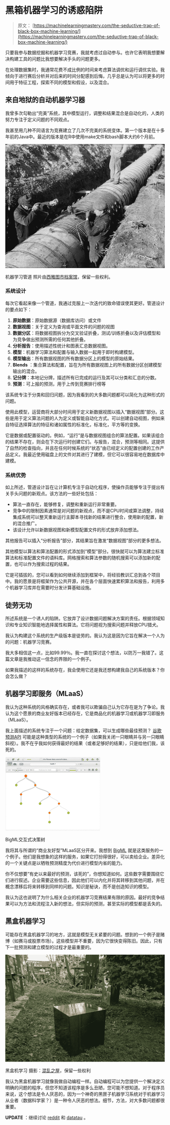 # 黑箱机器学习的诱惑陷阱

> 原文： [https://machinelearningmastery.com/the-seductive-trap-of-black-box-machine-learning/](https://machinelearningmastery.com/the-seductive-trap-of-black-box-machine-learning/)

只要我参与数据挖掘和机器学习竞赛，我就考虑过自动参与。也许它表明我想要解决构建工具的问题比我想要解决手头的问题更多。

在处理数据集时，我通常花费不成比例的时间来考虑算法调优和运行调优实验。我倾向于进行赛后分析并对后来的时间分配感到后悔，几乎总是认为可以将更多的时间用于特征工程，探索不同的模型和假设，以及混合。

## 来自地狱的自动机器学习器

我曾多次勾勒出“完美”系统，其中模型运行，调整和结果混合是自动化的，人类的努力专注于定义问题的不同观点。

我甚至用几种不同语言为竞赛建立了几次不完美的系统变体。第一个版本是在十多年前的Java中。最近的版本是在R中使用make文件和bash脚本大约6个月前。

[![machine learning pipeline](img/8e7964ae28b4b9ec47b735d3dbcdbe8d.jpg)](https://3qeqpr26caki16dnhd19sv6by6v-wpengine.netdna-ssl.com/wp-content/uploads/2014/04/machine-learning-pipeline.jpg)

机器学习管道
照片由[西雅图市档案馆](https://www.flickr.com/photos/seattlemunicipalarchives/12504672623/sizes/l)，保留一些权利。

### 系统设计

每次它看起来像一个管道，我通过克服上一次迭代的致命错误使其更好。管道设计的要点如下：

1.  **原始数据**：原始数据源（数据库访问）或文件
2.  **数据视图**：关于定义为查询或平面文件的问题的视图
3.  **数据分区**：将数据视图拆分为交叉验证折叠，测试/训练折叠以及评估模型和为竞争做出预测所需的任何其他折叠。
4.  **分析报告**：使用描述性统计和图表汇总数据视图。
5.  **模型**：机器学习算法和配置与输入数据一起用于即时构建模型。
6.  **模型输出**：所有数据视图的所有数据分区上的模型的原始结果。
7.  **Blends** ：集合算法和配置，旨在为所有数据视图上的所有数据分区创建模型输出的混合。
8.  **记分牌**：本地记分牌，描述所有已完成的运行及其可以分类和汇总的分数。
9.  **预测**：可上报的预测，用于上传到竞赛排行榜等

该系统专注于分类和回归问题，因为我看到的大多数问题都可以简化为这种形式的问题。

使用此模型，运营商将大部分时间用于定义新数据视图以插入“数据视图”部分。这些是用于定义算法问题的人为定义或智能自动化方式。可以创建自动视图，例如来自特征选择算法的特征和诸如属性的标准化，标准化，平方等的变换。

它是数据或配置驱动的。例如，“运行”是与数据视图组合的算法配置。如果该组合的结果不存在，则会在下次运行时创建它们。与报告，混合，预测等相同。这提供了自然的检查指向，并且在任何时候系统的“状态”由已经定义的配置创建的工作产品定义。我最近使用磁盘上的文件对其进行了建模，但它可以很容易地在数据库中建模。

### 系统优势

如上所述，管道设计旨在让计算机专注于自动化程序，使操作员能够专注于提出有关手头问题的新观点。该方法的一些好处包括：

*   算法一直存在，能够修复，调整和重新运行非常重要。
*   竞争中的限制因素通常是对问题的新观点，而不是CPU时间或算法调整，持续集成系统可以整天重新运行主脚本寻找新的结果进行整合，使用新的配置，新的混合推广。
*   该设计允许以新数据视图和新模型配置文件的形式放弃添加想法。

其他报告可以插入“分析报告”部分，其结果旨在激发“数据视图”部分的更多想法。

其他模型以算法和算法配置的形式添加到“模型”部分。很快就可以为算法建立标准算法和标准配置文件的语料库。网格搜索和算法参数的随机搜索可以添加新的配置，也可以作为搜索过程的结果。

它是可插拔的，您可以看到如何继续添加到框架中，将经验教训汇总到各个项目中。我的愿景是将框架作为公共开源，并在各个层面快速累积算法和报告，利用多个机器学习库并在需要时分发计算基础设施。

## 徒劳无功

所述系统是一个诱人的陷阱。它放弃了设计数据问题解决方案的责任。根据领域知识和专业知识智能地选择属性和算法。它将问题视为搜索问题并释放CPU猎犬。

我认为构建这个系统的生产级版本是徒劳的。我认为这是因为它旨在解决一个人为的问题：机器学习竞赛。

我大多相信这一点，比如99.99％。我一直在探讨这个想法，以防万一我错了。这篇文章是我推动这一信念的界限的一个例子。

如果我描述的这样的系统存在，我会使用它还是我还想构建我自己的系统版本？你会怎么做？

## 机器学习即服务（MLaaS）

我认为这种系统的风格确实存在，或者我可以欺骗自己认为它存在是为了争论。我认为这个愿景的商业友好版本已经存在，它是商品化的机器学习或机器学习即服务（MLaaS）。

我上面描述的系统专注于一个问题：给定数据集，可以生成哪些最佳预测？ [谷歌预测API](https://developers.google.com/prediction/) 可能是这种类型的系统的一个例子（如果我关闭一只眼睛并与另一只眼睛斜视）。我不在乎我如何获得最好的结果（或者足够好的结果），只是给他们我，该死的。

[![BigML Interactive Decision Tree](img/9201339dae39c27755ad066f401d4656.jpg)](https://3qeqpr26caki16dnhd19sv6by6v-wpengine.netdna-ssl.com/wp-content/uploads/2014/03/bigml-decision-tree.png)

BigML交互式决策树

我将其与所谓的“商业友好型”MLaaS区分开来。我想到 [BigML](http://machinelearningmastery.com/bigml-review-discover-the-clever-features-in-this-machine-learning-as-a-service-platform/ "BigML Review: Discover the Clever Features in This Machine Learning as a Service Platform") 就是这类服务的一个例子。他们是我想象的这样的服务，如果它打扮得很好，可以卖给企业。差异化的一个关键点是以牺牲预测精度为代价进行模型内省的能力。

你不仅想要“有史以来最好的预测，该死的”，你想知道如何。这些数字需要围绕它们进行叙述。企业需要这些信息，因此他们可以内化并将其转移到其他问题，并在概念漂移后将来转移到同样的问题。知识是秘诀，而不是创造知识的模型。

我认为这也说明了为什么相关企业的机器学习竞赛结果有限的原因。最好的竞争结果可以为方法和流程注入新的想法，但实际的预测，甚至实际的模型都是丢失的。

## 黑盒机器学习

可能存在黑盒机器学习的地方，这就是模型无关紧要的问题。想到的一个例子是赌博（如赛马或股票市场）。这些模型并不重要，因为它很快变得陈旧。因此，只有下一批预测和建立模型的过程才是最重要的。

[![black box machine learning](img/53faa3791ec3bca045b48328a466b215.jpg)](https://3qeqpr26caki16dnhd19sv6by6v-wpengine.netdna-ssl.com/wp-content/uploads/2014/04/black-box-machine-learning.jpg)

黑盒机学习
摄影：[混乱之屋](https://www.flickr.com/photos/home_of_chaos/6332465890/sizes/l)，保留一些权利

我认为黑盒机器学习就像我做自动编程一样。自动编程可以为您提供一个解决定义明确的问题的程序，但您不知道该程序是多么丑陋，您可能不想知道。对于程序员来说，这个想法是令人厌恶的，因为一个神奇的黑匣子机器学习系统对于机器学习从业者（数据科学家？）是一种令人厌恶的想法。细节，方法，对大多数问题都很重要。

**UPDATE** ：继续讨论 [reddit](http://www.reddit.com/r/MachineLearning/comments/2483rz/the_seductive_trap_of_blackbox_machine_learning/) 和 [datatau](http://www.datatau.com/item?id=2687) 。